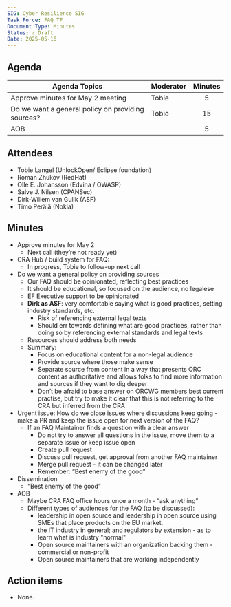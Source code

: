 ```yaml
---
SIG: Cyber Resilience SIG
Task Force: FAQ TF
Document Type: Minutes
Status: ⚠️ Draft
Date: 2025-05-16
---
```


##  Agenda

| Agenda Topics | Moderator | Minutes |
| ----- | ----- | :---: |
| Approve minutes for May 2 meeting | Tobie | 5 |
| Do we want a general policy on providing sources? | Tobie | 15 |
| AOB | | 5 |

## Attendees

* Tobie Langel (UnlockOpen/ Eclipse foundation)  
* Roman Zhukov (RedHat)  
* Olle E. Johansson (Edvina / OWASP)  
* Salve J. Nilsen (CPANSec)  
* Dirk-Willem van Gulik (ASF) 	  
* Timo Perälä (Nokia)

## Minutes

* Approve minutes for May 2  
  * Next call (they’re not ready yet)  
* CRA Hub / build system for FAQ:  
  * In progress, Tobie to follow-up next call  
* Do we want a general policy on providing sources  
  * Our FAQ should be opinionated, reflecting best practices  
  * It should be educational, so focused on the audience, no legalese  
  * EF Executive support to be opinionated  
  * **Dirk as ASF**: very comfortable saying what is good practices, setting industry standards, etc.  
    * Risk of referencing external legal texts  
    * Should err towards defining what are good practices, rather than doing so by referencing external standards and legal texts  
  * Resources should address both needs  
  * Summary:  
    * Focus on educational content for a non-legal audience  
    * Provide source where those make sense  
    * Separate source from content in a way that presents ORC content as authoritative and allows folks to find more information and sources if they want to dig deeper  
    * Don’t be afraid to base answer on ORCWG members best current practise, but try to make it clear that this is not referring to the CRA but inferred from the CRA  
* Urgent issue: How do we close issues where discussions keep going \- make a PR and keep the issue open for next version of the FAQ?  
  * If an FAQ Maintainer finds a question with a clear answer  
    * Do not try to answer all questions in the issue, move them to a separate issue or keep issue open  
    * Create pull request  
    * Discuss pull request, get approval from another FAQ maintainer  
    * Merge pull request \- it can be changed later  
    * Remember: “Best enemy of the good”  
* Dissemination  
  * “Best enemy of the good”  
* AOB  
  * Maybe CRA FAQ office hours once a month \- “ask anything”
  * Different types of audiences for the FAQ (to be discussed):
    * leadership in open source and leadership in open source using SMEs that place products on the EU market.  
    * the IT industry in general; and regulators by extension \- as to learn what is industry "normal"  
    * Open source maintainers with an organization backing them \- commercial or non-profit  
    * Open source maintainers that are working independently
    

## Action items

- None.



